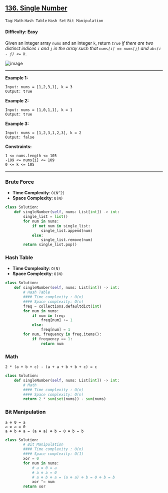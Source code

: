 ## [136. Single Number](https://leetcode.com/problems/single-number)

```Tag```: ```Math``` ```Hash Table``` ```Hash Set``` ```Bit Manipulation```

#### Difficulty: Easy

Given an integer array ```nums``` and an integer ```k```, return _```true``` if there are two distinct indices ```i``` and ```j``` in the array such that ```nums[i] == nums[j]``` and ```abs(i - j) <= k```_.

![image](https://user-images.githubusercontent.com/35042430/211179629-d2905e99-089a-4e26-93c2-408fb447b325.png)

---

__Example 1:__
```
Input: nums = [1,2,3,1], k = 3
Output: true
```

__Example 2:__
```
Input: nums = [1,0,1,1], k = 1
Output: true
```

__Example 3:__
```
Input: nums = [1,2,3,1,2,3], k = 2
Output: false
```

__Constraints:__
```
1 <= nums.length <= 105
-109 <= nums[i] <= 109
0 <= k <= 105
```

---

### Brute Force

- __Time Complexity__: ```O(N^2)```
- __Space Complexity__: ```O(N)```

```Python
class Solution:
    def singleNumber(self, nums: List[int]) -> int:
        single_list = list()
        for num in nums:
            if not num in single_list:
                single_list.append(num)
            else:
                single_list.remove(num)
        return single_list.pop()
```

### Hash Table

- __Time Complexity__: ```O(N)```
- __Space Complexity__: ```O(N)```

```Python
class Solution:
    def singleNumber(self, nums: List[int]) -> int:
        # Hash Table
        #### Time complexity : O(n)
        #### Space complexity: O(n)        
        freq = collections.defaultdict(int)
        for num in nums:
            if num in freq:
                freq[num] += 1
            else:
                freq[num] = 1
        for num, frequency in freq.items():
            if frequency == 1:
                return num
```

### Math

```
2 * (a + b + c) - (a + a + b + b + c) = c
```

```Python
class Solution:
    def singleNumber(self, nums: List[int]) -> int:
        # Math
        #### Time complexity : O(n)
        #### Space complexity: O(n)
        return 2 * sum(set(nums)) - sum(nums)
```

### Bit Manipulation
```
a ⊕ 0 = a
a ⊕ a = 0
a ⊕ b ⊕ a = (a ⊕ a) ⊕ b = 0 ⊕ b = b
```

```Python
class Solution:
        # Bit Manipulation
        #### Time complexity : O(n)
        #### Space complexity: O(1)
        xor = 0
        for num in nums:
            # a ⊕ 0 = a
            # a ⊕ a = 0
            # a ⊕ b ⊕ a = (a ⊕ a) ⊕ b = 0 ⊕ b = b
            xor ^= num
        return xor
```
